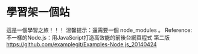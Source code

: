 # 學習架一個站
這是一個學習之旅！！！
溫馨提示：還需要一個 node_modules 。
Reference:
不一樣的Node.js：用JavaScript打造高效能的前後台網頁程式 第二版
https://github.com/examplegit/Examples-Node.js_20140424
